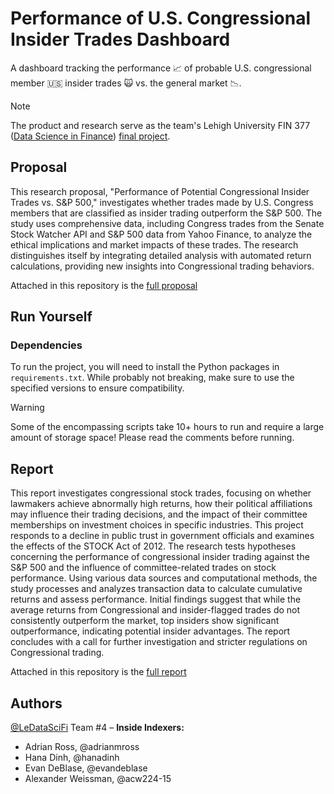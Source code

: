 # Performance of U.S. Congressional Insider Trades Dashboard

A dashboard tracking the performance 📈 of probable U.S. congressional member 🇺🇸 insider trades 🙀 vs. the general market 📉.

> [!NOTE]
> The product and research serve as the team's Lehigh University FIN 377 ([Data Science in Finance](https://ledatascifi.github.io/)) [final project](https://ledatascifi.github.io/ledatascifi-2024/content/assignments/project.html).

## Proposal


This research proposal, "Performance of Potential Congressional Insider Trades vs. S&P 500," investigates whether trades made by U.S. Congress members that are classified as insider trading outperform the S&P 500. The study uses comprehensive data, including Congress trades from the Senate Stock Watcher API and S&P 500 data from Yahoo Finance, to analyze the ethical implications and market impacts of these trades. The research distinguishes itself by integrating detailed analysis with automated return calculations, providing new insights into Congressional trading behaviors.

Attached in this repository is the [full proposal](./proposal.md)

## Run Yourself

### Dependencies

To run the project, you will need to install the Python packages in `requirements.txt`. While probably not breaking, make sure to use the specified versions to ensure compatibility.

> [!WARNING]
> Some of the encompassing scripts take 10+ hours to run and require a large amount of storage space! Please read the comments before running. 

## Report

This report investigates congressional stock trades, focusing on whether lawmakers achieve abnormally high returns, how their political affiliations may influence their trading decisions, and the impact of their committee memberships on investment choices in specific industries. This project responds to a decline in public trust in government officials and examines the effects of the STOCK Act of 2012. The research tests hypotheses concerning the performance of congressional insider trading against the S&P 500 and the influence of committee-related trades on stock performance. Using various data sources and computational methods, the study processes and analyzes transaction data to calculate cumulative returns and assess performance. Initial findings suggest that while the average returns from Congressional and insider-flagged trades do not consistently outperform the market, top insiders show significant outperformance, indicating potential insider advantages. The report concludes with a call for further investigation and stricter regulations on Congressional trading.

Attached in this repository is the [full report](./report.md)

## Authors

[@LeDataSciFi](https://github.com/LeDataSciFi) Team #4 – **Inside Indexers:** 

- Adrian Ross, @adrianmross
- Hana Dinh, @hanadinh
- Evan DeBlase, @evandeblase
- Alexander Weissman, @acw224-15
